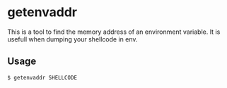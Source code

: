 # getenvaddr

This is a tool to find the memory address of an environment variable. It is usefull when dumping your shellcode in env.

## Usage

```bash
$ getenvaddr SHELLCODE
```